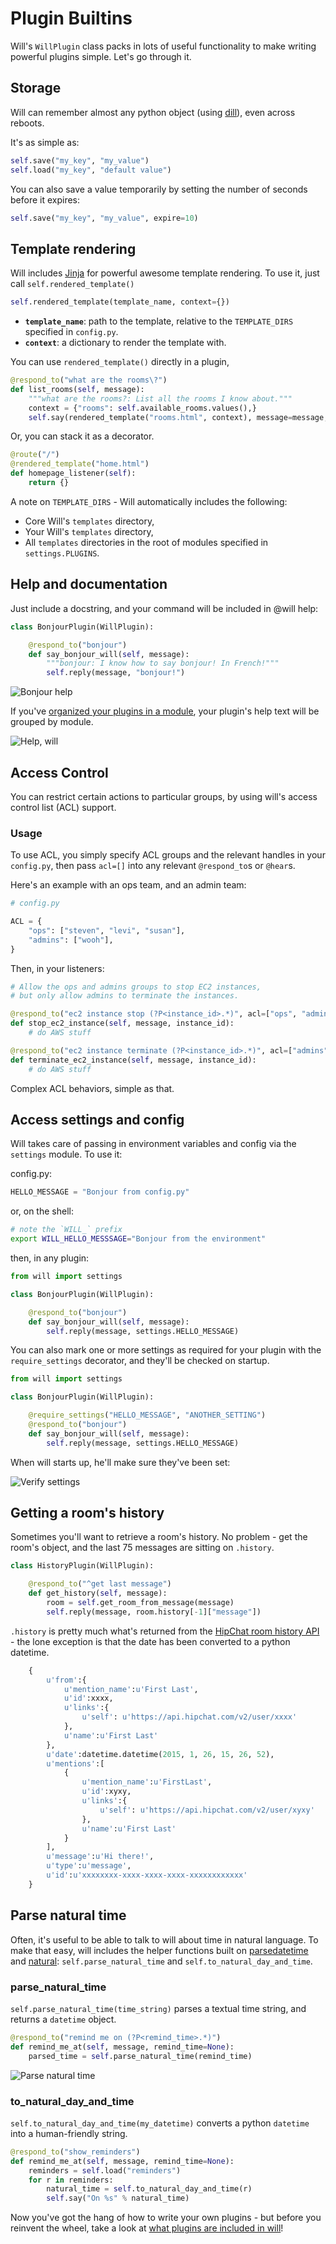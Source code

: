 # Plugin Builtins

Will's `WillPlugin` class packs in lots of useful functionality to make writing powerful plugins simple.  Let's go through it.


## Storage

Will can remember almost any python object (using [dill](https://pypi.python.org/pypi/dill)), even across reboots.

It's as simple as:

```python
self.save("my_key", "my_value")
self.load("my_key", "default value")
```

You can also save a value temporarily by setting the number of seconds before it expires:

```python
self.save("my_key", "my_value", expire=10)
```


## Template rendering

Will includes [Jinja](http://jinja.pocoo.org/) for powerful awesome template rendering.  To use it, just call `self.rendered_template()`


```python
self.rendered_template(template_name, context={})
```

- **`template_name`**: path to the template, relative to the `TEMPLATE_DIRS` specified in `config.py`.
- **`context`**: a dictionary to render the template with.

You can use `rendered_template()` directly in a plugin,

```python
@respond_to("what are the rooms\?")
def list_rooms(self, message):
    """what are the rooms?: List all the rooms I know about."""
    context = {"rooms": self.available_rooms.values(),}
    self.say(rendered_template("rooms.html", context), message=message, html=True)
```

Or, you can stack it as a decorator.

```python
@route("/")
@rendered_template("home.html")
def homepage_listener(self):
    return {}
```

A note on `TEMPLATE_DIRS` - Will automatically includes the following:

- Core Will's `templates` directory,
- Your Will's `templates` directory,
- All `templates` directories in the root of modules specified in `settings.PLUGINS`.


## Help and documentation

Just include a docstring, and your command will be included in @will help:


```python
class BonjourPlugin(WillPlugin):

    @respond_to("bonjour")
    def say_bonjour_will(self, message):
        """bonjour: I know how to say bonjour! In French!"""
        self.reply(message, "bonjour!")
```

![Bonjour help](../img/bonjour_help.gif)

If you've [organized your plugins in a module](create.md#what-about-that-awesome-help-text), your plugin's help text will be grouped by module.

![Help, will](../img/help.gif)

## Access Control

You can restrict certain actions to particular groups, by using will's access control list (ACL) support.

### Usage

To use ACL, you simply specify ACL groups and the relevant handles in your `config.py`, then pass `acl=[]` into any relevant `@respond_to`s or `@hear`s. 


Here's an example with an ops team, and an admin team:

```python
# config.py

ACL = {
    "ops": ["steven", "levi", "susan"],
    "admins": ["wooh"],
}
```

Then, in your listeners:

```python
# Allow the ops and admins groups to stop EC2 instances,
# but only allow admins to terminate the instances.

@respond_to("ec2 instance stop (?P<instance_id>.*)", acl=["ops", "admins"])
def stop_ec2_instance(self, message, instance_id):
    # do AWS stuff

@respond_to("ec2 instance terminate (?P<instance_id>.*)", acl=["admins"])
def terminate_ec2_instance(self, message, instance_id):
    # do AWS stuff
```

Complex ACL behaviors, simple as that.


## Access settings and config

Will takes care of passing in environment variables and config via the `settings` module.  To use it:

config.py:

```python
HELLO_MESSAGE = "Bonjour from config.py"
```

or, on the shell:

```bash
# note the `WILL_` prefix
export WILL_HELLO_MESSSAGE="Bonjour from the environment"
```

then, in any plugin: 

```python
from will import settings

class BonjourPlugin(WillPlugin):

    @respond_to("bonjour")
    def say_bonjour_will(self, message):
        self.reply(message, settings.HELLO_MESSAGE)
```

You can also mark one or more settings as required for your plugin with the `require_settings` decorator, and they'll be checked on startup.

```python
from will import settings

class BonjourPlugin(WillPlugin):

    @require_settings("HELLO_MESSAGE", "ANOTHER_SETTING")
    @respond_to("bonjour")
    def say_bonjour_will(self, message):
        self.reply(message, settings.HELLO_MESSAGE)
```

When will starts up, he'll make sure they've been set:

![Verify settings](../img/verify_settings.gif)



## Getting a room's history

Sometimes you'll want to retrieve a room's history. No problem - get the room's object, and the last 75 messages are sitting on `.history`.

```python  
class HistoryPlugin(WillPlugin):

    @respond_to("^get last message")
    def get_history(self, message):
        room = self.get_room_from_message(message)
        self.reply(message, room.history[-1]["message"])
```

`.history` is pretty much what's returned from the [HipChat room history API](https://www.hipchat.com/docs/apiv2/method/view_room_history) - the lone exception is that the date has been converted to a python datetime.

```python
    {
        u'from':{
            u'mention_name':u'First Last',
            u'id':xxxx,
            u'links':{
                u'self': u'https://api.hipchat.com/v2/user/xxxx'
            },
            u'name':u'First Last'
        },
        u'date':datetime.datetime(2015, 1, 26, 15, 26, 52),
        u'mentions':[
            {
                u'mention_name':u'FirstLast',
                u'id':xyxy,
                u'links':{
                    u'self': u'https://api.hipchat.com/v2/user/xyxy'
                },
                u'name':u'First Last'
            }
        ],
        u'message':u'Hi there!',
        u'type':u'message',
        u'id':u'xxxxxxxx-xxxx-xxxx-xxxx-xxxxxxxxxxxx'
    }
```

## Parse natural time

Often, it's useful to be able to talk to will about time in natural language.  To make that easy, will includes the helper functions built on [parsedatetime](https://github.com/bear/parsedatetime) and [natural](https://github.com/tehmaze/natural): `self.parse_natural_time` and `self.to_natural_day_and_time`.

### parse_natural_time

`self.parse_natural_time(time_string)` parses a textual time string, and returns a `datetime` object.

```python
@respond_to("remind me on (?P<remind_time>.*)")
def remind_me_at(self, message, remind_time=None):
    parsed_time = self.parse_natural_time(remind_time)
```

![Parse natural time](../img/remind_trash.gif)


### to_natural_day_and_time

`self.to_natural_day_and_time(my_datetime)` converts a python `datetime` into a human-friendly string.
```python
@respond_to("show_reminders")
def remind_me_at(self, message, remind_time=None):
    reminders = self.load("reminders")
    for r in reminders:
        natural_time = self.to_natural_day_and_time(r)
        self.say("On %s" % natural_time)
```

Now you've got the hang of how to write your own plugins - but before you reinvent the wheel, take a look at [what plugins are included in will](bundled.md)!
